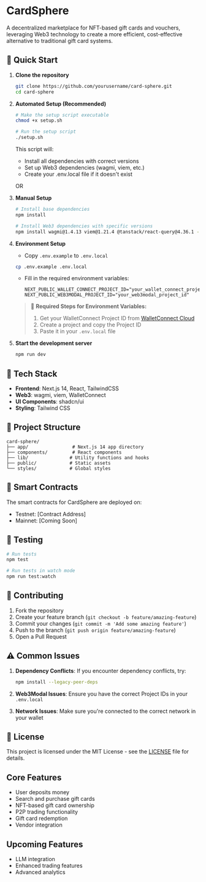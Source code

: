 # CardSphere

A decentralized marketplace for NFT-based gift cards and vouchers, leveraging Web3 technology to create a more efficient, cost-effective alternative to traditional gift card systems.

## 🚀 Quick Start

1. **Clone the repository**
   ```bash
   git clone https://github.com/yourusername/card-sphere.git
   cd card-sphere
   ```

2. **Automated Setup (Recommended)**
   ```bash
   # Make the setup script executable
   chmod +x setup.sh
   
   # Run the setup script
   ./setup.sh
   ```
   This script will:
   - Install all dependencies with correct versions
   - Set up Web3 dependencies (wagmi, viem, etc.)
   - Create your .env.local file if it doesn't exist

   OR

3. **Manual Setup**
   ```bash
   # Install base dependencies
   npm install

   # Install Web3 dependencies with specific versions
   npm install wagmi@1.4.13 viem@1.21.4 @tanstack/react-query@4.36.1 --legacy-peer-deps
   ```

4. **Environment Setup**
   - Copy `.env.example` to `.env.local`
   ```bash
   cp .env.example .env.local
   ```
   - Fill in the required environment variables:
     ```
     NEXT_PUBLIC_WALLET_CONNECT_PROJECT_ID="your_wallet_connect_project_id"
     NEXT_PUBLIC_WEB3MODAL_PROJECT_ID="your_web3modal_project_id"
     ```
   
   > 🔑 **Required Steps for Environment Variables:**
   > 1. Get your WalletConnect Project ID from [WalletConnect Cloud](https://cloud.walletconnect.com/)
   > 2. Create a project and copy the Project ID
   > 3. Paste it in your `.env.local` file

5. **Start the development server**
   ```bash
   npm run dev
   ```

## 🔧 Tech Stack

- **Frontend**: Next.js 14, React, TailwindCSS
- **Web3**: wagmi, viem, WalletConnect
- **UI Components**: shadcn/ui
- **Styling**: Tailwind CSS

## 📁 Project Structure

```
card-sphere/
├── app/                # Next.js 14 app directory
├── components/         # React components
├── lib/               # Utility functions and hooks
├── public/            # Static assets
└── styles/            # Global styles
```

## 🔐 Smart Contracts

The smart contracts for CardSphere are deployed on:
- Testnet: [Contract Address]
- Mainnet: [Coming Soon]

## 🧪 Testing

```bash
# Run tests
npm test

# Run tests in watch mode
npm run test:watch
```

## 🤝 Contributing

1. Fork the repository
2. Create your feature branch (`git checkout -b feature/amazing-feature`)
3. Commit your changes (`git commit -m 'Add some amazing feature'`)
4. Push to the branch (`git push origin feature/amazing-feature`)
5. Open a Pull Request

## ⚠️ Common Issues

1. **Dependency Conflicts**: If you encounter dependency conflicts, try:
   ```bash
   npm install --legacy-peer-deps
   ```

2. **Web3Modal Issues**: Ensure you have the correct Project IDs in your `.env.local`

3. **Network Issues**: Make sure you're connected to the correct network in your wallet

## 📝 License

This project is licensed under the MIT License - see the [LICENSE](LICENSE) file for details.

## Core Features

- User deposits money
- Search and purchase gift cards
- NFT-based gift card ownership
- P2P trading functionality
- Gift card redemption
- Vendor integration

## Upcoming Features

- LLM integration
- Enhanced trading features
- Advanced analytics
